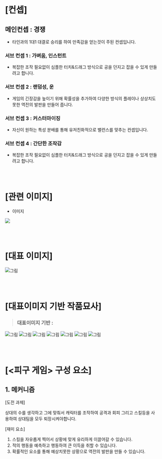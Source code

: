 # [컨셉]
## 메인컨셉 : 경쟁
- 타인과의 1대1 대결로 승리를 하여 만족감을 얻는것이 주된 컨셉입니다.

### 서브 컨셉 1 : 가벼움, 인스턴트
- 복잡한 조작 필요없이 심플한 터치&드래그 방식으로 공을 던지고 잡을 수 있게 만들려고 합니다.
### 서브 컨셉 2 : 랜덤성, 운
- 게임의 긴장감을 높이기 위해 확률성을 추가하여 다양한 방식의 플레이나 상상치도 못한 역전의 발판을 만들어 줍니다.
### 서브 컨셉 3 : 커스터마이징
- 자신이 원하는 특성 분배를 통해 유저친화적으로 밸런스를 맞추는 컨셉입니다.
### 서브 컨셉 4 : 간단한 조작감
- 복잡한 조작 필요없이 심플한 터치&드래그 방식으로 공을 던지고 잡을 수 있게 만들려고 합니다.

<br><br>
# [관련 이미지]
- 이미지  
<img src="./img/대표이미지.jpg">


<br><br>
# [대표 이미지]
![그림](./img/대표이미지4.PNG)

<br><br>
# [대표이미지 기반 작품묘사]
> ### 대표이미지 기반 :
![그림](./img/예시1.PNG)
![그림](./img/예시2.PNG)
![그림](./img/예시3.PNG)
![그림](./img/예시4.PNG)
![그림](./img/예시5.PNG)
![그림](./img/예시6.PNG)
![그림](./img/대표이미지4.PNG)


<br><br>
# [<피구 게임> 구성 요소]


## 1. 메커니즘

[도전 과제]

상대의 수를 생각하고 그에 맞춰서 캐릭터를 조작하여 공격과 회피 그리고 스킬등을 사용하여 상대팀을 모두 퇴장시켜야합니다.

[재미 요소]
1) 스킬을 자유롭게 찍어서 상황에 맞게 유리하게 이끌어갈 수 있습니다.
2) 적의 행동을 예측하고 행동하여 큰 이득을 취할 수 있습니다.
3) 확률적인 요소를 통해 예상치못한 상황으로 역전의 발판을 만들 수 있습니다.
